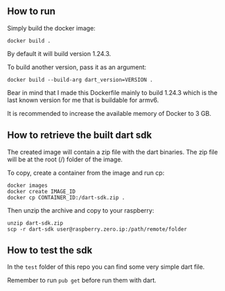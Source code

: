 ## How to run

Simply build the docker image:
```
docker build .
```

By default it will build version 1.24.3.

To build another version, pass it as an argument:
```
docker build --build-arg dart_version=VERSION .
```

Bear in mind that I made this Dockerfile mainly to build 1.24.3 which is the last known version for me that is buildable for armv6.

It is recommended to increase the available memory of Docker to 3 GB.

## How to retrieve the built dart sdk

The created image will contain a zip file with the dart binaries. The zip file will be at the root (/) folder of the image.

To copy, create a container from the image and run cp:
```
docker images
docker create IMAGE_ID
docker cp CONTAINER_ID:/dart-sdk.zip .
```

Then unzip the archive and copy to your raspberry:
```
unzip dart-sdk.zip
scp -r dart-sdk user@raspberry.zero.ip:/path/remote/folder 
```

## How to test the sdk

In the `test` folder of this repo you can find some very simple dart file.

Remember to run `pub get` before run them with dart.

